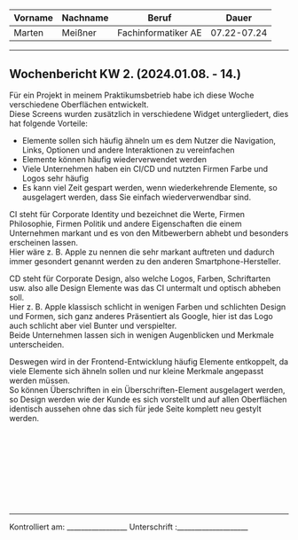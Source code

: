 #

| Vorname | Nachname | Beruf               | Dauer       |
| ------- | -------- | ------------------- | ----------- |
| Marten  | Meißner  | Fachinformatiker AE | 07.22-07.24 |
---

## Wochenbericht KW 2.  (2024.01.08. - 14.)
Für ein Projekt in meinem Praktikumsbetrieb habe ich diese Woche verschiedene Oberflächen entwickelt.  
Diese Screens wurden zusätzlich in verschiedene Widget untergliedert, dies hat folgende Vorteile:

- Elemente sollen sich häufig ähneln um es dem Nutzer die Navigation, Links, Optionen und andere Interaktionen zu vereinfachen
- Elemente können häufig wiederverwendet werden
- Viele Unternehmen haben ein CI/CD und nutzten Firmen Farbe und Logos sehr häufig
- Es kann viel Zeit gespart werden, wenn wiederkehrende Elemente, so ausgelagert werden, dass Sie einfach wiederverwendbar sind.  

CI steht für Corporate Identity und bezeichnet die Werte, Firmen Philosophie, Firmen Politik und andere Eigenschaften die einem Unternehmen markant und es von den Mitbewerbern abhebt und besonders erscheinen lassen.  
Hier wäre z. B. Apple zu nennen die sehr markant auftreten und dadurch immer gesondert genannt werden zu den anderen Smartphone-Hersteller.  

CD steht für Corporate Design, also welche Logos, Farben, Schriftarten usw. also alle Design Elemente was das CI untermalt und optisch abheben soll.  
Hier z. B. Apple klassisch schlicht in wenigen Farben und schlichten Design und Formen, sich ganz anderes Präsentiert als Google, hier ist das Logo auch schlicht aber viel Bunter und verspielter.  
Beide Unternehmen lassen sich in wenigen Augenblicken und Merkmale unterscheiden.  

Deswegen wird in der Frontend-Entwicklung häufig Elemente entkoppelt, da viele Elemente sich ähneln sollen und nur kleine Merkmale angepasst werden müssen.  
So können Überschriften in ein Überschriften-Element ausgelagert werden, so Design werden wie der Kunde es sich vorstellt und auf allen Oberflächen identisch aussehen ohne das sich für jede Seite komplett neu gestylt werden.  

&nbsp;
\
\
\
\
\
\
\
&nbsp;

---

Kontrolliert am: _________________ Unterschrift  :____________________
